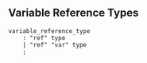 ## Variable Reference Types

```grammar
variable_reference_type
    : "ref" type
    | "ref" "var" type
    ;
```

